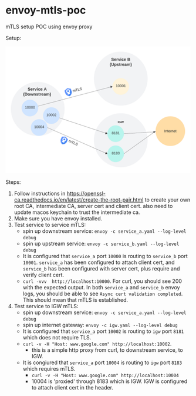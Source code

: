 # envoy-mtls-poc

mTLS setup POC using envoy proxy

Setup:

<img src="doc-assets/envoy-mtls-poc.png" alt="description" width="1000" />

Steps:

1. Follow instructions in https://openssl-ca.readthedocs.io/en/latest/create-the-root-pair.html to create your own root CA, intermediate CA, server cert and client cert. also need to update macos keychain to trust the intermediate ca.
1. Make sure you have envoy installed.
1. Test service to service mTLS:
   - spin up downstream service: `envoy -c service_a.yaml --log-level debug`
   - spin up upstream service: `envoy -c service_b.yaml --log-level debug`
   - It is configured that `service_a` port `10000` is routing to `service_b` port `10001`. `service_a` has been configured to attach client cert, and `service_b` has been configured with server cert, plus require and verify client cert.
   - `curl -vvv  http://localhost:10000`. For curl, you should see 200 with the expected output. In both `service_a` and `service_b` envoy logs, you should be able to see `Async cert validation completed`. This should mean that mTLS is established.
1. Test service to IGW mTLS:
   - spin up downstream service: `envoy -c service_a.yaml --log-level debug`
   - spin up internet gateway: `envoy -c igw.yaml --log-level debug`
   - It is configured that `service_a` port `10002` is routing to `igw` port `8181` which does not require TLS.
   - `curl -v -H "Host: www.google.com" http://localhost:10002`.
     - this is a simple http proxy from curl, to downstream service, to IGW.
   - It is congiured that `service_a` port `10004` is routing to `igw` port `8183` which requires mTLS.
     - `curl -v -H "Host: www.google.com" http://localhost:10004`
     - 10004 is 'proxied' through 8183 which is IGW. IGW is configured to attach client cert in the header.
